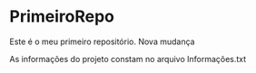 # PrimeiroRepo

Este é o meu primeiro repositório.
Nova mudança

As informações do projeto constam no arquivo Informações.txt